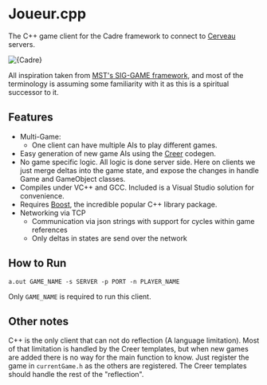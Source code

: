 # Joueur.cpp
The C++ game client for the Cadre framework to connect to [Cerveau](https://github.com/JacobFischer/Cerveau) servers.

![{Cadre}](http://i.imgur.com/17wwI3f.png)

All inspiration taken from [MST's SIG-GAME framework](https://github.com/siggame), and most of the terminology is assuming some familiarity with it as this is a spiritual successor to it.

## Features

* Multi-Game:
  * One client can have multiple AIs to play different games.
* Easy generation of new game AIs using the [Creer](https://github.com/JacobFischer/Creer) codegen.
* No game specific logic. All logic is done server side. Here on clients we just merge deltas into the game state, and expose the changes in handle Game and GameObject classes.
* Compiles under VC++ and GCC. Included is a Visual Studio solution for convenience.
* Requires [Boost](http://www.boost.org/), the incredible popular C++ library package.
* Networking via TCP
  * Communication via json strings with support for cycles within game references
  * Only deltas in states are send over the network

## How to Run

```
a.out GAME_NAME -s SERVER -p PORT -n PLAYER_NAME
```

Only `GAME_NAME` is required to run this client.


## Other notes

C++ is the only client that can not do reflection (A language limitation). Most of that limitation is handled by the Creer templates, but when new games are added there is no way for the main function to know. Just register the game in `currentGame.h` as the others are registered. The Creer templates should handle the rest of the "reflection".
